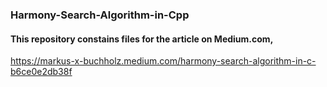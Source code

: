 ### Harmony-Search-Algorithm-in-Cpp

#### This repository constains files for the article on Medium.com,
https://markus-x-buchholz.medium.com/harmony-search-algorithm-in-c-b6ce0e2db38f
